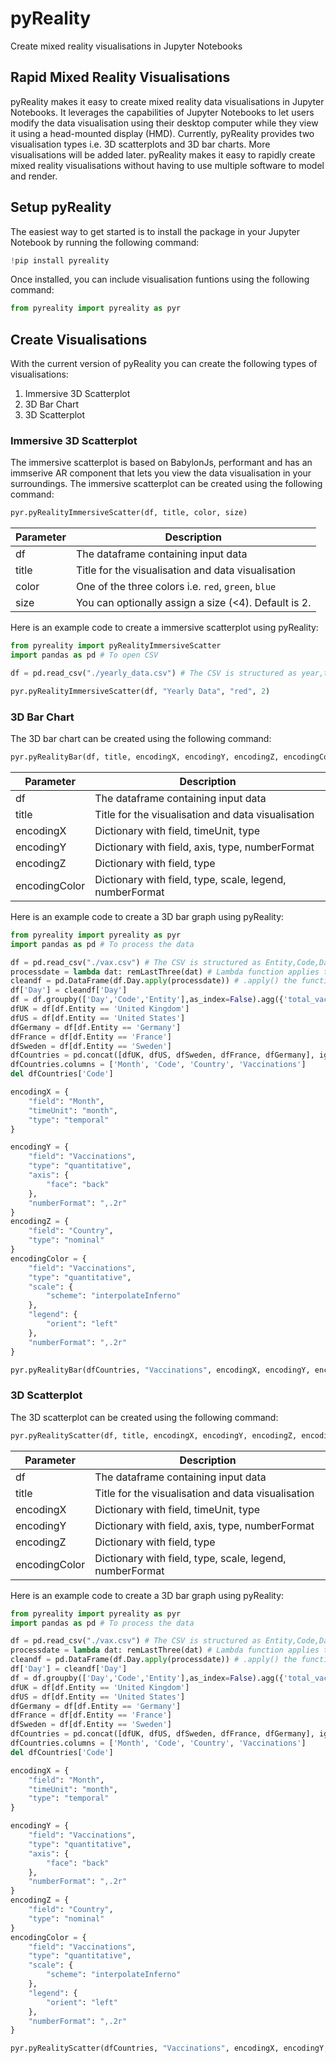 # pyReality

Create mixed reality visualisations in Jupyter Notebooks

## Rapid Mixed Reality Visualisations

pyReality makes it easy to create mixed reality data visualisations in Jupyter Notebooks. It leverages the capabilities of Jupyter Notebooks to let users modify the data visualisation using their desktop computer while they view it using a head-mounted display (HMD). Currently, pyReality provides two visualisation types i.e. 3D scatterplots and 3D bar charts. More visualisations will be added later. pyReality makes it easy to rapidly create mixed reality visualisations without having to use multiple software to model and render.


## Setup pyReality

The easiest way to get started is to install the package in your Jupyter Notebook by running the following command:

```python
!pip install pyreality
```

Once installed, you can include visualisation funtions using the following command:

```python
from pyreality import pyreality as pyr
```

## Create Visualisations

With the current version of pyReality you can create the following types of visualisations:

1. Immersive 3D Scatterplot
2. 3D Bar Chart
3. 3D Scatterplot

### Immersive 3D Scatterplot

The immersive scatterplot is based on BabylonJs, performant and has an immserive AR component that lets you view the data visualisation in your surroundings. The immersive scatterplot can be created using the following command:

```python
pyr.pyRealityImmersiveScatter(df, title, color, size)
```

Parameter | Description
--- | ---
df | The dataframe containing input data
title | Title for the visualisation and data visualisation
color | One of the three colors i.e. `red`, `green`, `blue`
size | You can optionally assign a size (<4). Default is 2.

Here is an example code to create a immersive scatterplot using pyReality:

```python
from pyreality import pyRealityImmersiveScatter
import pandas as pd # To open CSV

df = pd.read_csv("./yearly_data.csv") # The CSV is structured as year,t1,t2,t3,t4,t5,t6 e.g. row 1: 2017,29,29,28,27,27,26,26,26 

pyr.pyRealityImmersiveScatter(df, "Yearly Data", "red", 2)

```

### 3D Bar Chart

The 3D bar chart can be created using the following command:

```python
pyr.pyRealityBar(df, title, encodingX, encodingY, encodingZ, encodingColor)
```

Parameter | Description
--- | ---
df | The dataframe containing input data
title | Title for the visualisation and data visualisation
encodingX | Dictionary with field, timeUnit, type
encodingY | Dictionary with field, axis, type, numberFormat
encodingZ | Dictionary with field, type
encodingColor | Dictionary with field, type, scale, legend, numberFormat

Here is an example code to create a 3D bar graph using pyReality:

```python
from pyreality import pyreality as pyr
import pandas as pd # To process the data

df = pd.read_csv("./vax.csv") # The CSV is structured as Entity,Code,Day,total_vaccinations e.g. Argentina,ARG,2021-03-11,1919074
processdate = lambda dat: remLastThree(dat) # Lambda function applies to all cells in a column
cleandf = pd.DataFrame(df.Day.apply(processdate)) # .apply() the function to all cells
df['Day'] = cleandf['Day']
df = df.groupby(['Day','Code','Entity'],as_index=False).agg({'total_vaccinations': 'sum'})
dfUK = df[df.Entity == 'United Kingdom']
dfUS = df[df.Entity == 'United States']
dfGermany = df[df.Entity == 'Germany']
dfFrance = df[df.Entity == 'France']
dfSweden = df[df.Entity == 'Sweden']
dfCountries = pd.concat([dfUK, dfUS, dfSweden, dfFrance, dfGermany], ignore_index=True, sort=False)
dfCountries.columns = ['Month', 'Code', 'Country', 'Vaccinations']
del dfCountries['Code']

encodingX = {
    "field": "Month",
    "timeUnit": "month",
    "type": "temporal"
}

encodingY = {
    "field": "Vaccinations",
    "type": "quantitative",
    "axis": {
        "face": "back"
    },
    "numberFormat": ",.2r"
}
encodingZ = {
    "field": "Country",
    "type": "nominal"
}
encodingColor = {
    "field": "Vaccinations",
    "type": "quantitative",
    "scale": {
        "scheme": "interpolateInferno"
    },
    "legend": {
        "orient": "left"
    },
    "numberFormat": ",.2r"
}

pyr.pyRealityBar(dfCountries, "Vaccinations", encodingX, encodingY, encodingZ, encodingColor)

```

### 3D Scatterplot

The 3D scatterplot can be created using the following command:


```python
pyr.pyRealityScatter(df, title, encodingX, encodingY, encodingZ, encodingColor)
```

Parameter | Description
--- | ---
df | The dataframe containing input data
title | Title for the visualisation and data visualisation
encodingX | Dictionary with field, timeUnit, type
encodingY | Dictionary with field, axis, type, numberFormat
encodingZ | Dictionary with field, type
encodingColor | Dictionary with field, type, scale, legend, numberFormat

Here is an example code to create a 3D bar graph using pyReality:

```python
from pyreality import pyreality as pyr
import pandas as pd # To process the data

df = pd.read_csv("./vax.csv") # The CSV is structured as Entity,Code,Day,total_vaccinations e.g. Argentina,ARG,2021-03-11,1919074
processdate = lambda dat: remLastThree(dat) # Lambda function applies to all cells in a column
cleandf = pd.DataFrame(df.Day.apply(processdate)) # .apply() the function to all cells
df['Day'] = cleandf['Day']
df = df.groupby(['Day','Code','Entity'],as_index=False).agg({'total_vaccinations': 'sum'})
dfUK = df[df.Entity == 'United Kingdom']
dfUS = df[df.Entity == 'United States']
dfGermany = df[df.Entity == 'Germany']
dfFrance = df[df.Entity == 'France']
dfSweden = df[df.Entity == 'Sweden']
dfCountries = pd.concat([dfUK, dfUS, dfSweden, dfFrance, dfGermany], ignore_index=True, sort=False)
dfCountries.columns = ['Month', 'Code', 'Country', 'Vaccinations']
del dfCountries['Code']

encodingX = {
    "field": "Month",
    "timeUnit": "month",
    "type": "temporal"
}

encodingY = {
    "field": "Vaccinations",
    "type": "quantitative",
    "axis": {
        "face": "back"
    },
    "numberFormat": ",.2r"
}
encodingZ = {
    "field": "Country",
    "type": "nominal"
}
encodingColor = {
    "field": "Vaccinations",
    "type": "quantitative",
    "scale": {
        "scheme": "interpolateInferno"
    },
    "legend": {
        "orient": "left"
    },
    "numberFormat": ",.2r"
}

pyr.pyRealityScatter(dfCountries, "Vaccinations", encodingX, encodingY, encodingZ, encodingColor)

```
